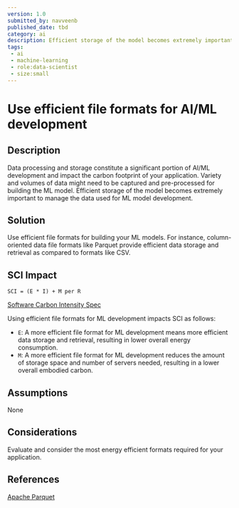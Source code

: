 ```yaml
---
version: 1.0
submitted_by: navveenb
published_date: tbd
category: ai
description: Efficient storage of the model becomes extremely important to manage the data used for ML model development.
tags: 
 - ai
 - machine-learning
 - role:data-scientist
 - size:small
---
```


# Use efficient file formats for AI/ML development

## Description
Data processing and storage constitute a significant portion of AI/ML development and impact the carbon footprint of your application. Variety and volumes of data might need to be captured and pre-processed for building the ML model. Efficient storage of the model becomes extremely important to manage the data used for ML model development.


## Solution
Use efficient file formats for building your ML models. For instance, column-oriented data file formats like Parquet provide efficient data storage and retrieval as compared to formats like CSV.


## SCI Impact
`SCI = (E * I) + M per R`

[Software Carbon Intensity Spec](https://grnsft.org/sci)

Using efficient file formats for ML development impacts SCI as follows:
- `E`: A more efficient file format for ML development means more efficient data storage and retrieval, resulting in lower overall energy consumption.
- `M`: A more efficient file format for ML development reduces the amount of storage space and number of servers needed, resulting in a lower overall embodied carbon.

## Assumptions
None 

## Considerations
Evaluate and consider the most energy efficient formats required for your application.

## References
[Apache Parquet](https://parquet.apache.org/)
